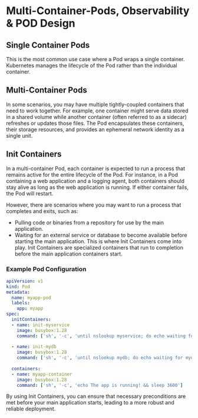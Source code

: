 # Multi-Container-Pods, Observability & POD Design

## Single Container Pods
This is the most common use case where a Pod wraps a single container. Kubernetes manages the lifecycle of the Pod rather than the individual container.

## Multi-Container Pods
In some scenarios, you may have multiple tightly-coupled containers that need to work together. For example, one container might serve data stored in a shared volume while another container (often referred to as a sidecar) refreshes or updates those files. The Pod encapsulates these containers, their storage resources, and provides an ephemeral network identity as a single unit.

## Init Containers
In a multi-container Pod, each container is expected to run a process that remains active for the entire lifecycle of the Pod. For instance, in a Pod containing a web application and a logging agent, both containers should stay alive as long as the web application is running. If either container fails, the Pod will restart.

However, there are scenarios where you may want to run a process that completes and exits, such as:
- Pulling code or binaries from a repository for use by the main application.
- Waiting for an external service or database to become available before starting the main application.
This is where Init Containers come into play. Init Containers are specialized containers that run to completion before the main application containers start.

### Example Pod Configuration
```yaml
apiVersion: v1
kind: Pod
metadata:
  name: myapp-pod
  labels:
    app: myapp
spec:
  initContainers:
  - name: init-myservice
    image: busybox:1.28
    command: ['sh', '-c', 'until nslookup myservice; do echo waiting for myservice; sleep 2; done;']
    
  - name: init-mydb
    image: busybox:1.28
    command: ['sh', '-c', 'until nslookup mydb; do echo waiting for mydb; sleep 2; done;']
    
  containers:
  - name: myapp-container
    image: busybox:1.28
    command: ['sh', '-c', 'echo The app is running! && sleep 3600']
```

By using Init Containers, you can ensure that necessary preconditions are met before your main application starts, leading to a more robust and reliable deployment.

